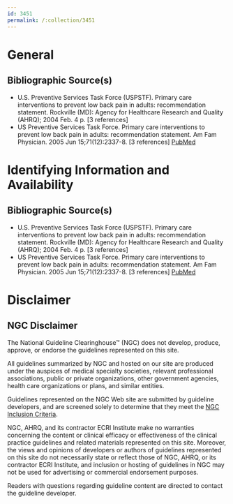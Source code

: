 ```yaml
---
id: 3451
permalink: /:collection/3451
---
```


# General

## Bibliographic Source(s)

- U.S. Preventive Services Task Force (USPSTF). Primary care interventions to prevent low back pain in adults: recommendation statement. Rockville (MD): Agency for Healthcare Research and Quality (AHRQ); 2004 Feb. 4 p. [3 references]
- US Preventive Services Task Force. Primary care interventions to prevent low back pain in adults: recommendation statement. Am Fam Physician. 2005 Jun 15;71(12):2337-8. [3 references] [ PubMed ](http://www.ncbi.nlm.nih.gov/entrez/query.fcgi?cmd=Retrieve&db=pubmed&dopt=Abstract&list_uids=15999872)

# Identifying Information and Availability

## Bibliographic Source(s)

- U.S. Preventive Services Task Force (USPSTF). Primary care interventions to prevent low back pain in adults: recommendation statement. Rockville (MD): Agency for Healthcare Research and Quality (AHRQ); 2004 Feb. 4 p. [3 references]
- US Preventive Services Task Force. Primary care interventions to prevent low back pain in adults: recommendation statement. Am Fam Physician. 2005 Jun 15;71(12):2337-8. [3 references] [ PubMed ](http://www.ncbi.nlm.nih.gov/entrez/query.fcgi?cmd=Retrieve&db=pubmed&dopt=Abstract&list_uids=15999872)

# Disclaimer

## NGC Disclaimer

The National Guideline Clearinghouse™ (NGC) does not develop, produce, approve, or endorse the guidelines represented on this site.

All guidelines summarized by NGC and hosted on our site are produced under the auspices of medical specialty societies, relevant professional associations, public or private organizations, other government agencies, health care organizations or plans, and similar entities.

Guidelines represented on the NGC Web site are submitted by guideline developers, and are screened solely to determine that they meet the [NGC Inclusion Criteria](/help-and-about/summaries/inclusion-criteria).

NGC, AHRQ, and its contractor ECRI Institute make no warranties concerning the content or clinical efficacy or effectiveness of the clinical practice guidelines and related materials represented on this site. Moreover, the views and opinions of developers or authors of guidelines represented on this site do not necessarily state or reflect those of NGC, AHRQ, or its contractor ECRI Institute, and inclusion or hosting of guidelines in NGC may not be used for advertising or commercial endorsement purposes.

Readers with questions regarding guideline content are directed to contact the guideline developer.

